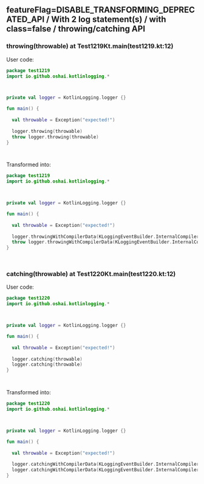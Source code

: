 ## featureFlag=DISABLE_TRANSFORMING_DEPRECATED_API / With 2 log statement(s) / with class=false / throwing/catching API



###  throwing(throwable) at Test1219Kt.main(test1219.kt:12)

User code:
```kotlin
package test1219
import io.github.oshai.kotlinlogging.*



private val logger = KotlinLogging.logger {}

fun main() {
  
  val throwable = Exception("expected!")
  
  logger.throwing(throwable)
  throw logger.throwing(throwable)
}




```
  
Transformed into:
```kotlin
package test1219
import io.github.oshai.kotlinlogging.*



private val logger = KotlinLogging.logger {}

fun main() {
  
  val throwable = Exception("expected!")
  
  logger.throwingWithCompilerData(KLoggingEventBuilder.InternalCompilerData(messageTemplate = "throwing(throwable)", className = "test1219.Test1219Kt", methodName = "main", fileName = "test1219.kt", lineNumber = 12), throwable)
  throw logger.throwingWithCompilerData(KLoggingEventBuilder.InternalCompilerData(messageTemplate = "throwing(throwable)", className = "test1219.Test1219Kt", methodName = "main", fileName = "test1219.kt", lineNumber = 13), throwable)
}




```

###  catching(throwable) at Test1220Kt.main(test1220.kt:12)

User code:
```kotlin
package test1220
import io.github.oshai.kotlinlogging.*



private val logger = KotlinLogging.logger {}

fun main() {
  
  val throwable = Exception("expected!")
  
  logger.catching(throwable)
  logger.catching(throwable)
}




```
  
Transformed into:
```kotlin
package test1220
import io.github.oshai.kotlinlogging.*



private val logger = KotlinLogging.logger {}

fun main() {
  
  val throwable = Exception("expected!")
  
  logger.catchingWithCompilerData(KLoggingEventBuilder.InternalCompilerData(messageTemplate = "catching(throwable)", className = "test1220.Test1220Kt", methodName = "main", fileName = "test1220.kt", lineNumber = 12), throwable)
  logger.catchingWithCompilerData(KLoggingEventBuilder.InternalCompilerData(messageTemplate = "catching(throwable)", className = "test1220.Test1220Kt", methodName = "main", fileName = "test1220.kt", lineNumber = 13), throwable)
}




```
